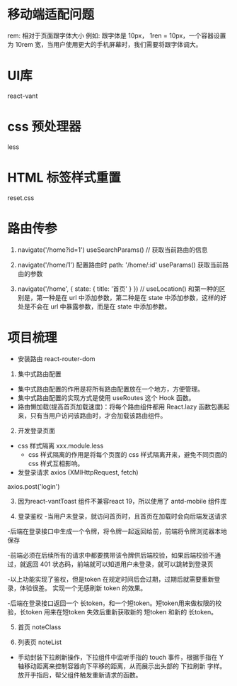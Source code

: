 # 移动端适配问题
rem: 相对于页面跟字体大小
例如: 跟字体是 10px， 1ren = 10px，一个容器设置为 10rem 宽，当用户使用更大的手机屏幕时，我们需要将跟字体调大。

# UI库
react-vant

# css 预处理器
less

# HTML 标签样式重置
reset.css

# 路由传参
1. navigate('/home?id=1') useSearchParams() // 获取当前路由的信息

2. navigate('/home/1') 配置路由时 path: '/home/:id' useParams() 获取当前路由的参数

3. navigate('/home', { state: { title: '首页' } }) // useLocation()  和第一种的区别是，第一种是在 url 中添加参数，第二种是在 state 中添加参数，这样的好处是不会在 url 中暴露参数，而是在 state 中添加参数。

# 项目梳理
- 安装路由 react-router-dom

1. 集中式路由配置
  - 集中式路由配置的作用是将所有路由配置放在一个地方，方便管理。
  - 集中式路由配置的实现方式是使用 useRoutes 这个 Hook 函数。
  - 路由懒加载(提高首页加载速度)：将每个路由组件都用 React.lazy 函数包裹起来，只有当用户访问该路由时，才会加载该路由组件。

2. 开发登录页面
  - css 样式隔离 xxx.module.less
    - css 样式隔离的作用是将每个页面的 css 样式隔离开来，避免不同页面的 css 样式互相影响。
  - 发登录请求 axios (XMlHttpRequest, fetch)
  
  axios.post('login')

3. 因为react-vantToast 组件不兼容react 19，所以使用了 antd-mobile 组件库

4. 登录鉴权
-当用户未登录，就访问首页时，且首页在加载时会向后端发送请求

-后端在登录接口中生成一个令牌，将令牌一起返回给前，前端将令牌浏览器本地保存

-前端必须在后续所有的请求中都要携带该令牌供后端校验，如果后端校验不通过，就返回 401 状态码，前端就可以知道用户未登录，就可以跳转到登录页

-以上功能实现了鉴权，但是token 在规定时间后会过期，过期后就需要重新登录，体验很差。 实现一个无感刷新 token 的效果。

-后端在登录接口返回一个 长token，和一个短token。短token用来做权限的校验，长token 用来在短token 失效后重新获取新的 短token 和新的 长token。

5. 首页 noteClass

6. 列表页 noteList

- 手动封装下拉刷新操作，下拉组件中监听手指的 touch 事件，根据手指在 Y 轴移动距离来控制容器向下平移的距离，从而展示出头部的 下拉刷新 字样。放开手指后，帮父组件触发重新请求的函数。